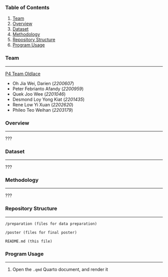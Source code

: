 ### Table of Contents
1. [Team](#team)
2. [Overview](#overview)
5. [Dataset](#dataset)
2. [Methodology](#methodology)
3. [Repository Structure](#repository-structure)
4. [Program Usage](#program-usage)

### Team
---
<ins>P4 Team Oldlace</ins>
- Oh Jia Wei, Darien (*2200607*)
- Peter Febrianto Afandy (*2200959*)
- Quek Joo Wee (*2201046*)
- Desmond Loy Yong Kiat (*2201435*)
- Rene Low Yi Xuan (*2202620*)
- Phileo Teo Weihan (*2203179*)

### Overview
---
???

### Dataset
---
???

### Methodology
---
???

### Repository Structure
---
```
/preparation (files for data preparation)

/poster (files for final poster)

README.md (this file)
```

### Program Usage
---
1. Open the `.qmd` Quarto document, and render it